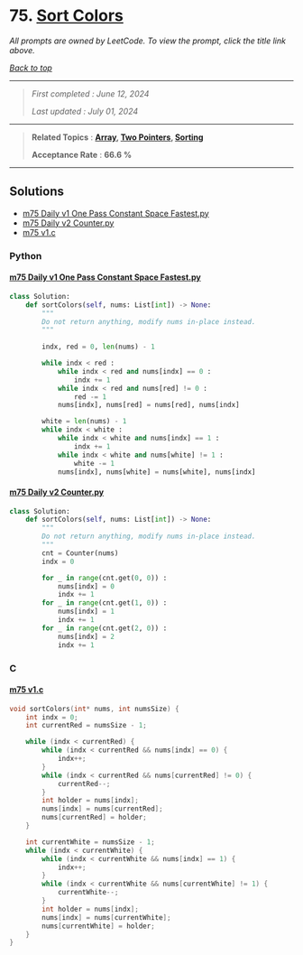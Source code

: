 # 75. [Sort Colors](<https://leetcode.com/problems/sort-colors>)

*All prompts are owned by LeetCode. To view the prompt, click the title link above.*

*[Back to top](<../README.md>)*

------

> *First completed : June 12, 2024*
>
> *Last updated : July 01, 2024*

------

> **Related Topics** : **[Array](<by_topic/Array.md>), [Two Pointers](<by_topic/Two Pointers.md>), [Sorting](<by_topic/Sorting.md>)**
>
> **Acceptance Rate** : **66.6 %**

------

## Solutions

- [m75 Daily v1 One Pass Constant Space Fastest.py](<../my-submissions/m75 Daily v1 One Pass Constant Space Fastest.py>)
- [m75 Daily v2 Counter.py](<../my-submissions/m75 Daily v2 Counter.py>)
- [m75 v1.c](<../my-submissions/m75 v1.c>)
### Python
#### [m75 Daily v1 One Pass Constant Space Fastest.py](<../my-submissions/m75 Daily v1 One Pass Constant Space Fastest.py>)
```Python
class Solution:
    def sortColors(self, nums: List[int]) -> None:
        """
        Do not return anything, modify nums in-place instead.
        """
        
        indx, red = 0, len(nums) - 1

        while indx < red :
            while indx < red and nums[indx] == 0 :
                indx += 1
            while indx < red and nums[red] != 0 :
                red -= 1
            nums[indx], nums[red] = nums[red], nums[indx]

        white = len(nums) - 1
        while indx < white :
            while indx < white and nums[indx] == 1 :
                indx += 1
            while indx < white and nums[white] != 1 :
                white -= 1
            nums[indx], nums[white] = nums[white], nums[indx]
```

#### [m75 Daily v2 Counter.py](<../my-submissions/m75 Daily v2 Counter.py>)
```Python
class Solution:
    def sortColors(self, nums: List[int]) -> None:
        """
        Do not return anything, modify nums in-place instead.
        """
        cnt = Counter(nums)
        indx = 0

        for _ in range(cnt.get(0, 0)) :
            nums[indx] = 0
            indx += 1
        for _ in range(cnt.get(1, 0)) :
            nums[indx] = 1
            indx += 1
        for _ in range(cnt.get(2, 0)) :
            nums[indx] = 2
            indx += 1
```

### C
#### [m75 v1.c](<../my-submissions/m75 v1.c>)
```C
void sortColors(int* nums, int numsSize) {
    int indx = 0;
    int currentRed = numsSize - 1;

    while (indx < currentRed) {
        while (indx < currentRed && nums[indx] == 0) {
            indx++;
        }
        while (indx < currentRed && nums[currentRed] != 0) {
            currentRed--;
        }
        int holder = nums[indx];
        nums[indx] = nums[currentRed];
        nums[currentRed] = holder;        
    }

    int currentWhite = numsSize - 1;
    while (indx < currentWhite) {
        while (indx < currentWhite && nums[indx] == 1) {
            indx++;
        }
        while (indx < currentWhite && nums[currentWhite] != 1) {
            currentWhite--;
        }
        int holder = nums[indx];
        nums[indx] = nums[currentWhite];
        nums[currentWhite] = holder;        
    }
}
```

